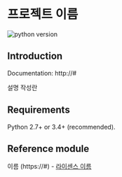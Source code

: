 프로젝트 이름
========
![python version](https://img.shields.io/pypi/pyversions/icrawler.svg)

Introduction
------------

Documentation: http://#

설명 작성란

Requirements
------------

Python 2.7+ or 3.4+ (recommended).

Reference module
------------
이름 (https://#) - [라이센스 이름](https://# "라이센스 주소")
